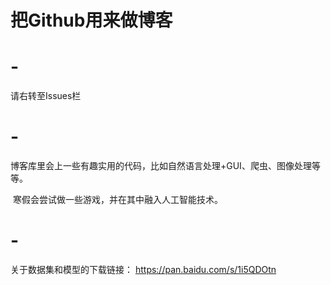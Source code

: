 # 把Github用来做博客

# -
请右转至Issues栏



# -
博客库里会上一些有趣实用的代码，比如自然语言处理+GUI、爬虫、图像处理等等。

  寒假会尝试做一些游戏，并在其中融入人工智能技术。
# -
关于数据集和模型的下载链接：
https://pan.baidu.com/s/1i5QDOtn
